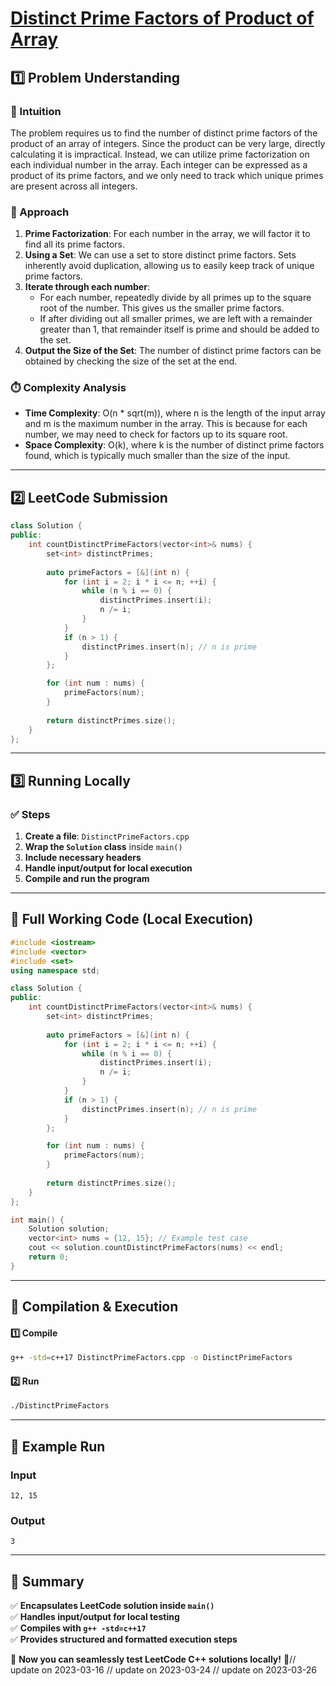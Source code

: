 # **[Distinct Prime Factors of Product of Array](https://leetcode.com/problems/distinct-prime-factors-of-product-of-array/description/)**  

## **1️⃣ Problem Understanding**  
### **📌 Intuition**  
The problem requires us to find the number of distinct prime factors of the product of an array of integers. Since the product can be very large, directly calculating it is impractical. Instead, we can utilize prime factorization on each individual number in the array. Each integer can be expressed as a product of its prime factors, and we only need to track which unique primes are present across all integers.

### **🚀 Approach**  
1. **Prime Factorization**: For each number in the array, we will factor it to find all its prime factors.
2. **Using a Set**: We can use a set to store distinct prime factors. Sets inherently avoid duplication, allowing us to easily keep track of unique prime factors.
3. **Iterate through each number**:
   - For each number, repeatedly divide by all primes up to the square root of the number. This gives us the smaller prime factors.
   - If after dividing out all smaller primes, we are left with a remainder greater than 1, that remainder itself is prime and should be added to the set.
4. **Output the Size of the Set**: The number of distinct prime factors can be obtained by checking the size of the set at the end.

### **⏱️ Complexity Analysis**  
- **Time Complexity**: O(n * sqrt(m)), where n is the length of the input array and m is the maximum number in the array. This is because for each number, we may need to check for factors up to its square root.
- **Space Complexity**: O(k), where k is the number of distinct prime factors found, which is typically much smaller than the size of the input.

---  

## **2️⃣ LeetCode Submission**  
```cpp
class Solution {
public:
    int countDistinctPrimeFactors(vector<int>& nums) {
        set<int> distinctPrimes;
        
        auto primeFactors = [&](int n) {
            for (int i = 2; i * i <= n; ++i) {
                while (n % i == 0) {
                    distinctPrimes.insert(i);
                    n /= i;
                }
            }
            if (n > 1) {
                distinctPrimes.insert(n); // n is prime
            }
        };

        for (int num : nums) {
            primeFactors(num);
        }
        
        return distinctPrimes.size();
    }
};  
```  

---  

## **3️⃣ Running Locally**  
### **✅ Steps**  
1. **Create a file**: `DistinctPrimeFactors.cpp`  
2. **Wrap the `Solution` class** inside `main()`  
3. **Include necessary headers**  
4. **Handle input/output for local execution**  
5. **Compile and run the program**  

---  

## **📝 Full Working Code (Local Execution)**  
```cpp
#include <iostream>
#include <vector>
#include <set>
using namespace std;

class Solution {
public:
    int countDistinctPrimeFactors(vector<int>& nums) {
        set<int> distinctPrimes;
        
        auto primeFactors = [&](int n) {
            for (int i = 2; i * i <= n; ++i) {
                while (n % i == 0) {
                    distinctPrimes.insert(i);
                    n /= i;
                }
            }
            if (n > 1) {
                distinctPrimes.insert(n); // n is prime
            }
        };

        for (int num : nums) {
            primeFactors(num);
        }
        
        return distinctPrimes.size();
    }
};

int main() {
    Solution solution;
    vector<int> nums = {12, 15}; // Example test case
    cout << solution.countDistinctPrimeFactors(nums) << endl;
    return 0;
}
```  

---  

## **🔧 Compilation & Execution**  
#### **1️⃣ Compile**  
```bash
g++ -std=c++17 DistinctPrimeFactors.cpp -o DistinctPrimeFactors
```  

#### **2️⃣ Run**  
```bash
./DistinctPrimeFactors
```  

---  

## **🎯 Example Run**  
### **Input**  
```
12, 15
```  
### **Output**  
```
3
```  

---  

## **📌 Summary**  
✅ **Encapsulates LeetCode solution inside `main()`**  
✅ **Handles input/output for local testing**  
✅ **Compiles with `g++ -std=c++17`**  
✅ **Provides structured and formatted execution steps**  

🚀 **Now you can seamlessly test LeetCode C++ solutions locally!** 🚀// update on 2023-03-16
// update on 2023-03-24
// update on 2023-03-26
